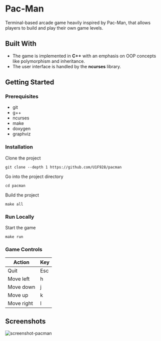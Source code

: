 # Pac-Man
 
Terminal-based arcade game heavily inspired by Pac-Man, that allows players to build and play their own game levels.
 
## Built With
 
* The game is implemented in **C++** with an emphasis on OOP concepts like polymorphism and inheritance.
* The user interface is handled by the **ncurses** library.
 
## Getting Started 
 
### Prerequisites 
 
* git
* g++
* ncurses
* make
* doxygen
* graphviz
 
### Installation 
 
Clone the project 
``` 
git clone --depth 1 https://github.com/U1F928/pacman
``` 
Go into the project directory
``` 
cd pacman
```
Build the project
``` 
make all
``` 
 
### Run Locally 

Start the game
``` 
make run
``` 

### Game Controls

| Action        | Key           |
| ------------- | ------------- |
| Quit          | Esc           |
| Move left     | h             |
| Move down     | j             |
| Move up       | k             |
| Move right    | l             |

## Screenshots
![screenshot-pacman](https://user-images.githubusercontent.com/110688318/187525177-63ef06a9-b317-40db-9b41-8be22df242b3.png)




